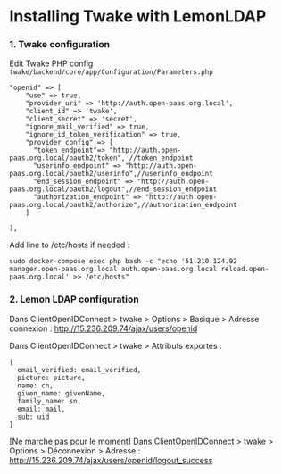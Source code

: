 # Installing Twake with LemonLDAP

### 1. Twake configuration

Edit Twake PHP config `twake/backend/core/app/Configuration/Parameters.php`

```
"openid" => [
    "use" => true,
    "provider_uri" => 'http://auth.open-paas.org.local',
    "client_id" => 'twake',
    "client_secret" => 'secret',
    "ignore_mail_verified" => true,
    "ignore_id_token_verification" => true,
    "provider_config" => [
      "token_endpoint"=> "http://auth.open-paas.org.local/oauth2/token", //token_endpoint
      "userinfo_endpoint" => "http://auth.open-paas.org.local/oauth2/userinfo",//userinfo_endpoint
      "end_session_endpoint" => "http://auth.open-paas.org.local/oauth2/logout",//end_session_endpoint
      "authorization_endpoint" => "http://auth.open-paas.org.local/oauth2/authorize",//authorization_endpoint
    ]

],
```

Add line to /etc/hosts if needed :

`sudo docker-compose exec php bash -c "echo '51.210.124.92 manager.open-paas.org.local auth.open-paas.org.local reload.open-paas.org.local' >> /etc/hosts"`

### 2. Lemon LDAP configuration

Dans ClientOpenIDConnect > twake > Options > Basique > Adresse connexion :
http://15.236.209.74/ajax/users/openid

Dans ClientOpenIDConnect > twake > Attributs exportés :

```
{
  email_verified: email_verified,
  picture: picture,
  name: cn,
  given_name: givenName,
  family_name: sn,
  email: mail,
  sub: uid
}
```

[Ne marche pas pour le moment]
Dans ClientOpenIDConnect > twake > Options > Déconnexion > Adresse :
http://15.236.209.74/ajax/users/openid/logout_success
